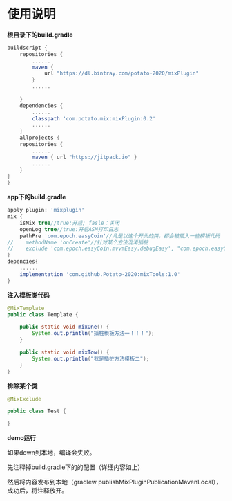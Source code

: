 # 使用说明
**根目录下的build.gradle**

```groovy
buildscript {
    repositories {
        ......
        maven {
            url "https://dl.bintray.com/potato-2020/mixPlugin"
        }
        ......
        
    }
    dependencies {
        ......
        classpath 'com.potato.mix:mixPlugin:0.2'
        ......
    }
    allprojects {
    repositories {
        ......
        maven { url "https://jitpack.io" }
   		......
    }
}
}
```

**app下的build.gradle**

```groovy
apply plugin: 'mixplugin'
mix {
    isMix true//true:开启; fasle：关闭
    openLog true//true:开启ASM打印日志
    pathPre 'com.epoch.easyCoin'//凡是以这个开头的类，都会被插入一些模板代码
//    methodName 'onCreate'//针对某个方法混淆插桩
//    exclude 'com.epoch.easyCoin.mvvmEasy.debugEasy', "com.epoch.easyCoin.baseEasy"//这里的不插桩代码
}
depencies{
    ......
    implementation 'com.github.Potato-2020:mixTools:1.0'
}
```

**注入模板类代码**

```java
@MixTemplate
public class Template {

    public static void mixOne() {
        System.out.println("插桩模板方法一！！！");
    }

    public static void mixTow() {
        System.out.println("我是插桩方法模板二");
    }
}
```

**排除某个类**

```java
@MixExclude

public class Test {

}
```

**demo运行**

如果down到本地，编译会失败。

先注释掉build.gradle下的的配置（详细内容如上）

然后将内容发布到本地（gradlew publishMixPluginPublicationMavenLocal），成功后，将注释放开。